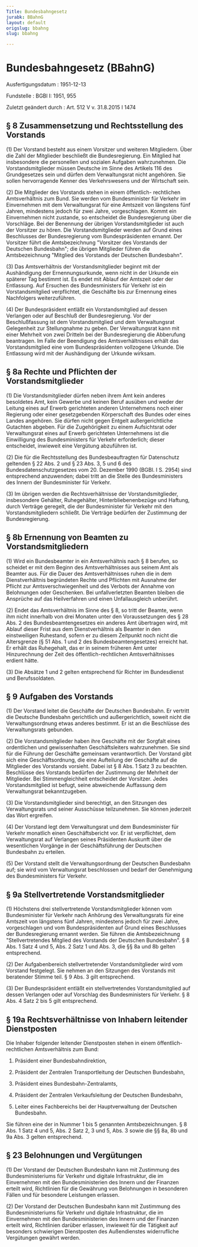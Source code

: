 ```yaml
---
Title: Bundesbahngesetz
jurabk: BBahnG
layout: default
origslug: bbahng
slug: bbahng

---
```


# Bundesbahngesetz (BBahnG)

Ausfertigungsdatum
:   1951-12-13

Fundstelle
:   BGBl I: 1951, 955

Zuletzt geändert durch
:   Art. 512 V v. 31.8.2015 I 1474


## § 8 Zusammensetzung und Rechtsstellung des Vorstands

(1) Der Vorstand besteht aus einem Vorsitzer und weiteren Mitgliedern.
Über die Zahl der Mitglieder beschließt die Bundesregierung. Ein
Mitglied hat insbesondere die personellen und sozialen Aufgaben
wahrzunehmen. Die Vorstandsmitglieder müssen Deutsche im Sinne des
Artikels 116 des Grundgesetzes sein und dürfen dem Verwaltungsrat
nicht angehören. Sie sollen hervorragende Kenner des Verkehrswesens
und der Wirtschaft sein.

(2) Die Mitglieder des Vorstands stehen in einem öffentlich-
rechtlichen Amtsverhältnis zum Bund. Sie werden vom Bundesminister für
Verkehr im Einvernehmen mit dem Verwaltungsrat für eine Amtszeit von
längstens fünf Jahren, mindestens jedoch für zwei Jahre,
vorgeschlagen. Kommt ein Einvernehmen nicht zustande, so entscheidet
die Bundesregierung über die Vorschläge. Bei der Benennung der übrigen
Vorstandsmitglieder ist auch der Vorsitzer zu hören. Die
Vorstandsmitglieder werden auf Grund eines Beschlusses der
Bundesregierung vom Bundespräsidenten ernannt. Der Vorsitzer führt die
Amtsbezeichnung "Vorsitzer des Vorstands der Deutschen Bundesbahn";
die übrigen Mitglieder führen die Amtsbezeichnung "Mitglied des
Vorstands der Deutschen Bundesbahn".

(3) Das Amtsverhältnis der Vorstandsmitglieder beginnt mit der
Aushändigung der Ernennungsurkunde, wenn nicht in der Urkunde ein
späterer Tag bestimmt ist. Es endet mit Ablauf der Amtszeit oder der
Entlassung. Auf Ersuchen des Bundesministers für Verkehr ist ein
Vorstandsmitglied verpflichtet, die Geschäfte bis zur Ernennung eines
Nachfolgers weiterzuführen.

(4) Der Bundespräsident entläßt ein Vorstandsmitglied auf dessen
Verlangen oder auf Beschluß der Bundesregierung. Vor der
Beschlußfassung ist dem Vorstandsmitglied und dem Verwaltungsrat
Gelegenheit zur Stellungnahme zu geben. Der Verwaltungsrat kann mit
einer Mehrheit von zwei Dritteln bei der Bundesregierung die
Abberufung beantragen. Im Falle der Beendigung des Amtsverhältnisses
erhält das Vorstandsmitglied eine vom Bundespräsidenten vollzogene
Urkunde. Die Entlassung wird mit der Aushändigung der Urkunde wirksam.


## § 8a Rechte und Pflichten der Vorstandsmitglieder

(1) Die Vorstandsmitglieder dürfen neben ihrem Amt kein anderes
besoldetes Amt, kein Gewerbe und keinen Beruf ausüben und weder der
Leitung eines auf Erwerb gerichteten anderen Unternehmens noch einer
Regierung oder einer gesetzgebenden Körperschaft des Bundes oder eines
Landes angehören. Sie dürfen nicht gegen Entgelt außergerichtliche
Gutachten abgeben. Für die Zugehörigkeit zu einem Aufsichtsrat oder
Verwaltungsrat eines auf Erwerb gerichteten Unternehmens ist die
Einwilligung des Bundesministers für Verkehr erforderlich; dieser
entscheidet, inwieweit eine Vergütung abzuführen ist.

(2) Die für die Rechtsstellung des Bundesbeauftragten für Datenschutz
geltenden § 22 Abs. 2 und § 23 Abs. 3, 5 und 6 des
Bundesdatenschutzgesetzes vom 20. Dezember 1990 (BGBl. I S. 2954) sind
entsprechend anzuwenden; dabei tritt an die Stelle des Bundesministers
des Innern der Bundesminister für Verkehr.

(3) Im übrigen werden die Rechtsverhältnisse der Vorstandsmitglieder,
insbesondere Gehälter, Ruhegehälter, Hinterbliebenenbezüge und
Haftung, durch Verträge geregelt, die der Bundesminister für Verkehr
mit den Vorstandsmitgliedern schließt. Die Verträge bedürfen der
Zustimmung der Bundesregierung.


## § 8b Ernennung von Beamten zu Vorstandsmitgliedern

(1) Wird ein Bundesbeamter in ein Amtsverhältnis nach § 8 berufen, so
scheidet er mit dem Beginn des Amtsverhältnisses aus seinem Amt als
Beamter aus. Für die Dauer des Amtsverhältnisses ruhen die in dem
Dienstverhältnis begründeten Rechte und Pflichten mit Ausnahme der
Pflicht zur Amtsverschwiegenheit und des Verbots der Annahme von
Belohnungen oder Geschenken. Bei unfallverletzten Beamten bleiben die
Ansprüche auf das Heilverfahren und einen Unfallausgleich unberührt.

(2) Endet das Amtsverhältnis im Sinne des § 8, so tritt der Beamte,
wenn ihm nicht innerhalb von drei Monaten unter den Voraussetzungen
des § 28 Abs. 2 des Bundesbeamtengesetzes ein anderes Amt übertragen
wird, mit Ablauf dieser Frist aus dem Dienstverhältnis als Beamter in
den einstweiligen Ruhestand, sofern er zu diesem Zeitpunkt noch nicht
die Altersgrenze (§ 51 Abs. 1 und 2 des Bundesbeamtengesetzes)
erreicht hat. Er erhält das Ruhegehalt, das er in seinem früheren Amt
unter Hinzurechnung der Zeit des öffentlich-rechtlichen
Amtsverhältnisses erdient hätte.

(3) Die Absätze 1 und 2 gelten entsprechend für Richter im
Bundesdienst und Berufssoldaten.


## § 9 Aufgaben des Vorstands

(1) Der Vorstand leitet die Geschäfte der Deutschen Bundesbahn. Er
vertritt die Deutsche Bundesbahn gerichtlich und außergerichtlich,
soweit nicht die Verwaltungsordnung etwas anderes bestimmt. Er ist an
die Beschlüsse des Verwaltungsrats gebunden.

(2) Die Vorstandsmitglieder haben ihre Geschäfte mit der Sorgfalt
eines ordentlichen und gewissenhaften Geschäftsleiters wahrzunehmen.
Sie sind für die Führung der Geschäfte gemeinsam verantwortlich. Der
Vorstand gibt sich eine Geschäftsordnung, die eine Aufteilung der
Geschäfte auf die Mitglieder des Vorstands vorsieht. Dabei ist § 8
Abs. 1 Satz 3 zu beachten. Beschlüsse des Vorstands bedürfen der
Zustimmung der Mehrheit der Mitglieder. Bei Stimmengleichheit
entscheidet der Vorsitzer. Jedes Vorstandsmitglied ist befugt, seine
abweichende Auffassung dem Verwaltungsrat bekanntzugeben.

(3) Die Vorstandsmitglieder sind berechtigt, an den Sitzungen des
Verwaltungsrats und seiner Ausschüsse teilzunehmen. Sie können
jederzeit das Wort ergreifen.

(4) Der Vorstand legt dem Verwaltungsrat und dem Bundesminister für
Verkehr monatlich einen Geschäftsbericht vor. Er ist verpflichtet, dem
Verwaltungsrat auf Verlangen seines Präsidenten Auskunft über die
wesentlichen Vorgänge in der Geschäftsführung der Deutschen Bundesbahn
zu erteilen.

(5) Der Vorstand stellt die Verwaltungsordnung der Deutschen
Bundesbahn auf; sie wird vom Verwaltungsrat beschlossen und bedarf der
Genehmigung des Bundesministers für Verkehr.


## § 9a Stellvertretende Vorstandsmitglieder

(1) Höchstens drei stellvertretende Vorstandsmitglieder können vom
Bundesminister für Verkehr nach Anhörung des Verwaltungsrats für eine
Amtszeit von längstens fünf Jahren, mindestens jedoch für zwei Jahre,
vorgeschlagen und vom Bundespräsidenten auf Grund eines Beschlusses
der Bundesregierung ernannt werden. Sie führen die Amtsbezeichnung
"Stellvertretendes Mitglied des Vorstands der Deutschen Bundesbahn". §
8 Abs. 1 Satz 4 und 5, Abs. 2 Satz 1 und Abs. 3, die §§ 8a und 8b
gelten entsprechend.

(2) Der Aufgabenbereich stellvertretender Vorstandsmitglieder wird vom
Vorstand festgelegt. Sie nehmen an den Sitzungen des Vorstands mit
beratender Stimme teil. § 9 Abs. 3 gilt entsprechend.

(3) Der Bundespräsident entläßt ein stellvertretendes
Vorstandsmitglied auf dessen Verlangen oder auf Vorschlag des
Bundesministers für Verkehr. § 8 Abs. 4 Satz 2 bis 5 gilt
entsprechend.


## § 19a Rechtsverhältnisse von Inhabern leitender Dienstposten

Die Inhaber folgender leitender Dienstposten stehen in einem
öffentlich-rechtlichen Amtsverhältnis zum Bund:

1.  Präsident einer Bundesbahndirektion,


2.  Präsident der Zentralen Transportleitung der Deutschen Bundesbahn,


3.  Präsident eines Bundesbahn-Zentralamts,


4.  Präsident der Zentralen Verkaufsleitung der Deutschen Bundesbahn,


5.  Leiter eines Fachbereichs bei der Hauptverwaltung der Deutschen
    Bundesbahn.



Sie führen eine der in Nummer 1 bis 5 genannten Amtsbezeichnungen. § 8
Abs. 1 Satz 4 und 5, Abs. 2 Satz 2, 3 und 5, Abs. 3 sowie die §§ 8a,
8b und 9a Abs. 3 gelten entsprechend.


## § 23 Belohnungen und Vergütungen

(1) Der Vorstand der Deutschen Bundesbahn kann mit Zustimmung des
Bundesministeriums für Verkehr und digitale Infrastruktur, die im
Einvernehmen mit den Bundesministerien des Innern und der Finanzen
erteilt wird, Richtlinien für die Gewährung von Belohnungen in
besonderen Fällen und für besondere Leistungen erlassen.

(2) Der Vorstand der Deutschen Bundesbahn kann mit Zustimmung des
Bundesministeriums für Verkehr und digitale Infrastruktur, die im
Einvernehmen mit den Bundesministerien des Innern und der Finanzen
erteilt wird, Richtlinien darüber erlassen, inwieweit für die
Tätigkeit auf besonders schwierigen Dienstposten des Außendienstes
widerrufliche Vergütungen gewährt werden.

